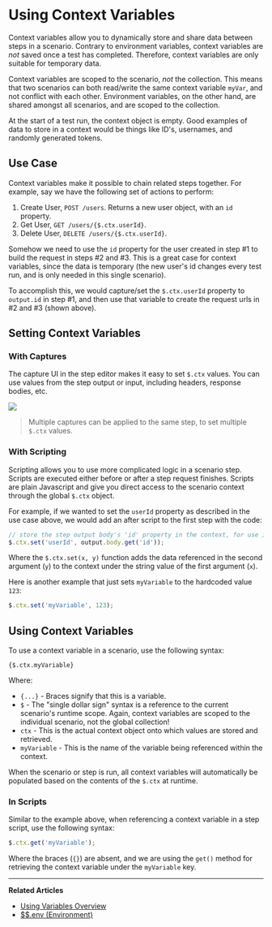 # Using Context Variables

Context variables allow you to dynamically store and share data between steps in a scenario. Contrary to environment variables, context variables are _not_ saved once a test has completed. Therefore, context variables are only suitable for temporary data.

Context variables are scoped to the scenario, _not_ the collection. This means that two scenarios can both read/write the same context variable `myVar`, and not conflict with each other. Environment variables, on the other hand, are shared amongst all scenarios, and are scoped to the collection.

At the start of a test run, the context object is empty. Good examples of data to store in a context would be things like ID's, usernames, and randomly generated tokens.

## Use Case

Context variables make it possible to chain related steps together. For example, say we have the following set of actions to perform:

1.  Create User, `POST /users`. Returns a new user object, with an `id` property.
2.  Get User, `GET /users/{$.ctx.userId}`.
3.  Delete User, `DELETE /users/{$.ctx.userId}`.

Somehow we need to use the `id` property for the user created in step #1 to build the request in steps #2 and #3. This is a great case for context variables, since the data is temporary (the new user's id changes every test run, and is only needed in this single scenario).

To accomplish this, we would capture/set the `$.ctx.userId` property to `output.id` in step #1, and then use that variable to create the request urls in #2 and #3 (shown above).

## Setting Context Variables

### With Captures

The capture UI in the step editor makes it easy to set `$.ctx` values. You can use values from the step output or input, including headers, response bodies, etc.

![](https://s3.amazonaws.com/user-content.stoplight.io/1564/1521752669324)

> Multiple captures can be applied to the same step, to set multiple `$.ctx` values.

### With Scripting

Scripting allows you to use more complicated logic in a scenario step. Scripts
are executed either before or after a step request finishes. Scripts are plain
Javascript and give you direct access to the scenario context through the global
`$.ctx` object.

For example, if we wanted to set the `userId` property as described in the use case above, we would add an after script to the first step with the code:

```javascript
// store the step output body's 'id' property in the context, for use in subsequent steps
$.ctx.set('userId', output.body.get('id'));
```

Where the `$.ctx.set(x, y)` function adds the data referenced in the second
argument (`y`) to the context under the string value of the first argument
(`x`).

Here is another example that just sets `myVariable` to the hardcoded value `123`:

```javascript
$.ctx.set('myVariable', 123);
```

## Using Context Variables

To use a context variable in a scenario, use the following syntax:

```
{$.ctx.myVariable}
```

Where:

* `{...}` - Braces signify that this is a variable.
* `$` - The "single dollar sign" syntax is a reference to the current scenario's
  runtime scope. Again, context variables are scoped to the individual scenario, not the global collection!
* `ctx` - This is the actual context object onto which values are stored and retrieved.
* `myVariable` - This is the name of the variable being referenced within the context.

When the scenario or step is run, all context variables will
automatically be populated based on the contents of the `$.ctx` at
runtime.

### In Scripts

Similar to the example above, when referencing a context variable in a step
script, use the following syntax:

```javascript
$.ctx.get('myVariable');
```

Where the braces (`{}`) are absent, and we are using the `get()` method for
retrieving the context variable under the `myVariable` key.

---

**Related Articles**

* [Using Variables Overview](/testing/using-variables/overview)
* [$$.env (Environment)](/testing/using-variables/environment)
